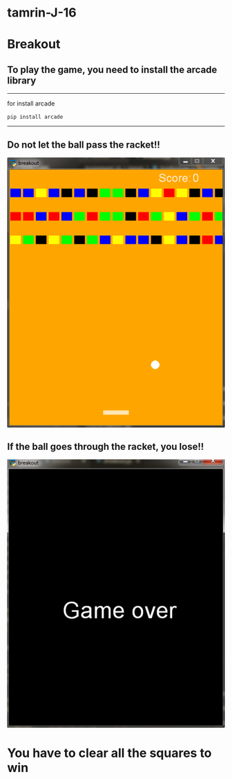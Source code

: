 # tamrin-J-16

# Breakout

## To play the game, you need to install the arcade library
---

for install arcade
```
pip install arcade
```
---

## Do not let the ball pass the racket!!

![Game](Breakout.PNG)

## If the ball goes through the racket, you lose!!

![Game_over](Game_over.PNG)

# You have to clear all the squares to win

